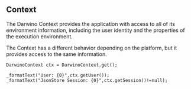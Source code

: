 ## Context
The Darwino Context provides the application with access to all of its environment information, including the user identity and the properties of the execution environment.

The Context has a different behavior depending on the platform, but it provides access to the same information.
```
DarwinoContext ctx = DarwinoContext.get();

_formatText("User: {0}",ctx.getUser());
_formatText("JsonStore Session: {0}",ctx.getSession()!=null);

```